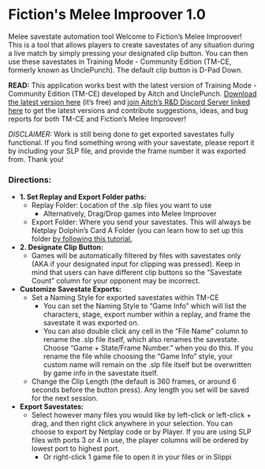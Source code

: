 # Fiction's Melee Improover 1.0
Melee savestate automation tool
Welcome to Fiction’s Melee Improover! This is a tool that allows players to create savestates of any situation during a live match by simply pressing your designated clip button. You can then use these savestates in Training Mode - Community Edition (TM-CE, formerly known as UnclePunch). The default clip button is D-Pad Down.

**READ:** This application works best with the latest version of Training Mode - Community Edition (TM-CE) developed by Aitch and UnclePunch. [Download the latest version here](https://github.com/AlexanderHarrison/TrainingMode-CommunityEdition) (it’s free) and [join Aitch’s R&D Discord Server linked here](https://discord.gg/m4sbwGMJQF) to get the latest versions and contribute suggestions, ideas, and bug reports for both TM-CE and Fiction’s Melee Improover! 

*DISCLAIMER:* Work is still being done to get exported savestates fully functional. If you find something wrong with your savestate, please report it by including your SLP file, and provide the frame number it was exported from. Thank you!

### Directions: 
- **1. Set Replay and Export Folder paths:**
    - Replay Folder: Location of the .slp files you want to use
        - Alternatively, Drag/Drop games into Melee Improover
    - Export Folder: Where you send your savestates. This will always be Netplay Dolphin’s Card A Folder (you can learn how to set up this folder [by following this tutorial.](https://docs.google.com/document/d/1A0Chln1Y0SZyPvfK46EjG-iDI7BzjjsGlG5mbmN2nu4/edit?tab=t.0#heading=h.eo37i7dq6xxl)
- **2. Designate Clip Button:**
    - Games will be automatically filtered by files with savestates only (AKA if your designated input for clipping was pressed). Keep in mind that users can have different    clip buttons so the “Savestate Count” column for your opponent may be incorrect. 
- **Customize Savestate Exports:**
    - Set a Naming Style for exported savestates within TM-CE
        - You can set the Naming Style to “Game Info” which will list the characters, stage, export number within a replay, and frame the savestate it was exported on.
        - You can also double click any cell in the “File Name” column to rename the .slp file itself, which also renames the savestate. Choose “Game + State/Frame Number.” when you do this. If you rename the file while choosing the “Game Info” style, your custom name will remain on the .slp file itself but be overwritten by game info in the savestate itself.
    - Change the Clip Length (the default is 360 frames, or around 6 seconds before the button press). Any length you set will be saved for the next session.
- **Export Savestates:**
    - Select however many files you would like by left-click or left-click + drag, and then right click anywhere in your selection. You can choose to export by Netplay code or by Player. If you are using SLP files with ports 3 or 4 in use, the player columns will be ordered by lowest port to highest port.
        - Or right-click 1 game file to open it in your files or in Slippi
